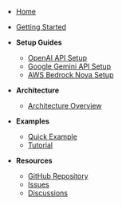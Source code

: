 - [Home](/)
- [Getting Started](README.md)

- **Setup Guides**
  - [OpenAI API Setup](api-key-setup/openai-api-setup.md)
  - [Google Gemini API Setup](api-key-setup/gemini-api-setup.md)  
  - [AWS Bedrock Nova Setup](api-key-setup/aws-bedrock-nova-setup.md)

- **Architecture**
  - [Architecture Overview](architecture/architecture-overview.md)

- **Examples**
  - [Quick Example](https://github.com/VersusControl/devops-ai-guidelines/blob/main/resources/ai-infrastructure-agent-for-aws.md)
  - [Tutorial](https://github.com/VersusControl/devops-ai-guidelines/blob/main/04-ai-agent-for-aws/00-toc.md)

- **Resources**
  - [GitHub Repository](https://github.com/VersusControl/ai-infrastructure-agent)
  - [Issues](https://github.com/VersusControl/ai-infrastructure-agent/issues)
  - [Discussions](https://github.com/VersusControl/ai-infrastructure-agent/discussions)